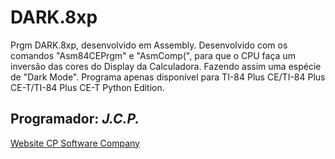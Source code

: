 # DARK.8xp
Prgm DARK.8xp, desenvolvido em Assembly. Desenvolvido com os comandos "Asm84CEPrgm" e "AsmComp(", para que o CPU faça um inversão das cores do Display da Calculadora. Fazendo assim uma espécie de "Dark Mode". Programa apenas disponível para TI-84 Plus CE/TI-84 Plus CE-T/TI-84 Plus CE-T Python Edition.
<h2>Programador: <strong><em>J.C.P.</strong></em></h2>

<p><a href="http://cpsoftwarecompany.epizy.com" title="Ir para Website da CP Software Company" target="_blank">Website CP Software Company</a></p>
